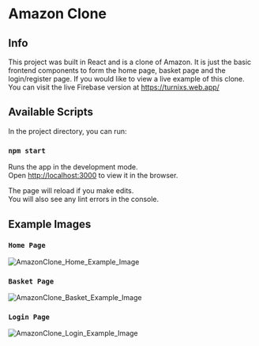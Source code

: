 # Amazon Clone

## Info

This project was built in React and is a clone of Amazon. It is just the basic frontend components to form the home page, basket page and the login/register page.
If you would like to view a live example of this clone. You can visit the live Firebase version at https://turnixs.web.app/

## Available Scripts

In the project directory, you can run:

### `npm start`

Runs the app in the development mode.<br />
Open [http://localhost:3000](http://localhost:3000) to view it in the browser.

The page will reload if you make edits.<br />
You will also see any lint errors in the console.

## Example Images

### `Home Page`

![AmazonClone_Home_Example_Image](example_home.png)

### `Basket Page`

![AmazonClone_Basket_Example_Image](example_basket.png)

### `Login Page`

![AmazonClone_Login_Example_Image](example_login.png)
